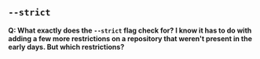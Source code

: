 ## `--strict`

**Q: What exactly does the `--strict` flag check for? I know it has to do with
adding a few more restrictions on a repository that weren't present in the early
days. But which restrictions?**
